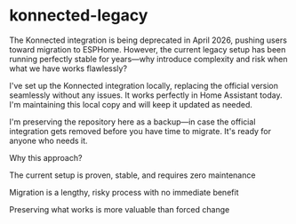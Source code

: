 # konnected-legacy

The Konnected integration is being deprecated in April 2026, pushing users toward migration to ESPHome. However, the current legacy setup has been running perfectly stable for years—why introduce complexity and risk when what we have works flawlessly?

I've set up the Konnected integration locally, replacing the official version seamlessly without any issues. It works perfectly in Home Assistant today. I'm maintaining this local copy and will keep it updated as needed.

I'm preserving the repository here as a backup—in case the official integration gets removed before you have time to migrate. It's ready for anyone who needs it.

Why this approach?

The current setup is proven, stable, and requires zero maintenance

Migration is a lengthy, risky process with no immediate benefit

Preserving what works is more valuable than forced change
